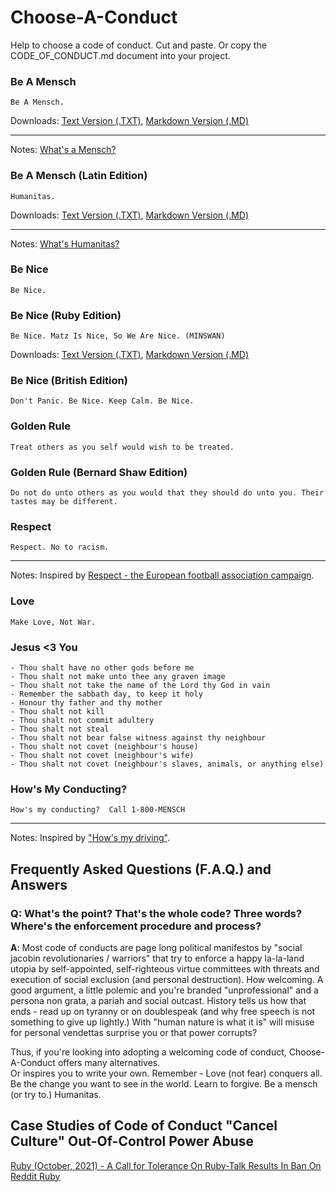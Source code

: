 
# Choose-A-Conduct


Help to choose a code of conduct.  Cut and paste. Or copy the CODE_OF_CONDUCT.md document into your project.




### Be A Mensch

```
Be A Mensch. 
```

Downloads: [Text Version (.TXT)](https://github.com/chooseaconduct/chooseaconduct.github.io/raw/master/mensch/CODE_OF_CONDUCT.txt),
[Markdown Version (.MD)](https://github.com/chooseaconduct/chooseaconduct.github.io/raw/master/mensch/CODE_OF_CONDUCT.md)

____
Notes: [What's a Mensch?](https://en.wikipedia.org/wiki/Mensch)



### Be A Mensch (Latin Edition)

```
Humanitas.
```

Downloads: [Text Version (.TXT)](https://github.com/chooseaconduct/chooseaconduct.github.io/raw/master/humanitas/CODE_OF_CONDUCT.txt),
[Markdown Version (.MD)](https://github.com/chooseaconduct/chooseaconduct.github.io/raw/master/humanitas/CODE_OF_CONDUCT.md)


____
Notes: [What's Humanitas?](https://en.wikipedia.org/wiki/Humanitas)



### Be Nice

```
Be Nice. 
```



### Be Nice (Ruby Edition)

```
Be Nice. Matz Is Nice, So We Are Nice. (MINSWAN)
```

Downloads: [Text Version (.TXT)](https://github.com/chooseaconduct/chooseaconduct.github.io/raw/master/minswan/CODE_OF_CONDUCT.txt),
[Markdown Version (.MD)](https://github.com/chooseaconduct/chooseaconduct.github.io/raw/master/minswan/CODE_OF_CONDUCT.md)




### Be Nice (British Edition)

```
Don't Panic. Be Nice. Keep Calm. Be Nice.
```


### Golden Rule

```
Treat others as you self would wish to be treated. 
```

### Golden Rule (Bernard Shaw Edition)

```
Do not do unto others as you would that they should do unto you. Their tastes may be different.
```


### Respect

```
Respect. No to racism.
```

____
Notes: Inspired by [Respect - the European football association campaign](https://en.wikipedia.org/wiki/Respect_(UEFA_campaign)).


### Love

```
Make Love, Not War.
```



### Jesus <3 You

```
- Thou shalt have no other gods before me	
- Thou shalt not make unto thee any graven image
- Thou shalt not take the name of the Lord thy God in vain
- Remember the sabbath day, to keep it holy
- Honour thy father and thy mother
- Thou shalt not kill
- Thou shalt not commit adultery
- Thou shalt not steal
- Thou shalt not bear false witness against thy neighbour
- Thou shalt not covet (neighbour's house)
- Thou shalt not covet (neighbour's wife)
- Thou shalt not covet (neighbour's slaves, animals, or anything else)
```



### How's My Conducting? 

```
How's my conducting?  Call 1-800-MENSCH
```

____
Notes: Inspired by ["How's my driving"](https://en.wikipedia.org/wiki/%22How%27s_my_driving%3F%22_sign).





## Frequently Asked Questions (F.A.Q.) and Answers


### Q: What's the point? That's the whole code? Three words? Where's the enforcement procedure and process? 

**A**: Most code of conducts are page long political manifestos
by "social jacobin revolutionaries / warriors"
that try to enforce a happy la-la-land utopia by self-appointed, self-righteous virtue committees 
with threats and execution 
of social exclusion (and personal destruction). How welcoming. A good argument, a little polemic and you're branded "unprofessional" 
and a persona non grata, a pariah and social outcast.
History tells us how that ends - read up on tyranny or on doublespeak 
(and why free speech is not something to give up lightly.) 
With "human nature is what it is" will misuse for personal vendettas surprise you or that power corrupts?


Thus, if you're looking into adopting a welcoming code of conduct, Choose-A-Conduct offers many alternatives.  
Or inspires you to write your own. 
Remember - Love (not fear) conquers all.
Be the change you want to see in the world. Learn to forgive. Be a mensch (or try to.) Humanitas.



## Case Studies of Code of Conduct "Cancel Culture" Out-Of-Control Power Abuse

[Ruby (October, 2021) - A Call for Tolerance On Ruby-Talk Results In Ban On Reddit Ruby](https://github.com/chooseaconduct/chooseaconduct.github.io/blob/master/casestudies/ruby.md)

